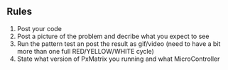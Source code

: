 ## Rules
1. Post your code 
2. Post a picture of the problem and decribe what you expect to see
3. Run the pattern test an post the result as gif/video (need to have a bit more than one full RED/YELLOW/WHITE cycle)
4. State what version of PxMatrix you running and what MicroController
  
